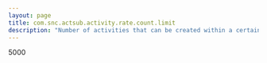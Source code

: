 ```yaml
---
layout: page
title: com.snc.actsub.activity.rate.count.limit
description: "Number of activities that can be created within a certain time frame."
---
```

5000